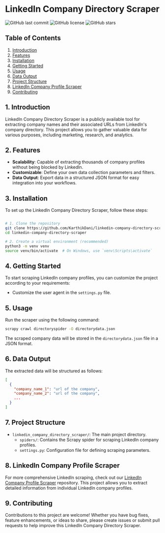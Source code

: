 # LinkedIn Company Directory Scraper

![GitHub last commit](https://img.shields.io/github/last-commit/[KarthikDani/LinkedIn-Company-Directory-Scraper](https://github.com/KarthikDani/LinkedIn-Company-Directory-Scraper/))
![GitHub license](https://img.shields.io/github/license/KarthikDani/Linkedin-Company-Directory-Scraper)
![GitHub stars](https://img.shields.io/github/stars/KarthikDani/Linkedin-Company-Directory-Scraper?style=social)

## Table of Contents

1. [Introduction](#1-introduction)
2. [Features](#2-features)
3. [Installation](#3-installation)
4. [Getting Started](#4-getting-started)
5. [Usage](#5-usage)
6. [Data Output](#6-data-output)
7. [Project Structure](#7-project-structure)
8. [LinkedIn Company Profile Scraper](#8-linkedin-company-profile-scraper)
9. [Contributing](#9-contributing)

## 1. Introduction

LinkedIn Company Directory Scraper is a publicly available tool for extracting company names and their associated URLs from LinkedIn's company directory. This project allows you to gather valuable data for various purposes, including marketing, research, and analytics.

## 2. Features

- **Scalability**: Capable of extracting thousands of company profiles without being blocked by LinkedIn.
- **Customizable**: Define your own data collection parameters and filters.
- **Data Output**: Export data in a structured JSON format for easy integration into your workflows.

## 3. Installation

To set up the LinkedIn Company Directory Scraper, follow these steps:

```bash

# 1. Clone the repository
git clone https://github.com/KarthikDani/linkedin-company-directory-scraper.git
cd linkedin-company-directory-scraper

# 2. Create a virtual environment (recommended)
python3 -m venv venv
source venv/bin/activate  # On Windows, use `venv\Scripts\activate`

```

## 4. Getting Started

To start scraping LinkedIn company profiles, you can customize the project according to your requirements:

- Customize the user agent in the `settings.py` file.

## 5. Usage

Run the scraper using the following command:

```bash
scrapy crawl directoryspider -O directorydata.json
```

The scraped company data will be stored in the `directorydata.json` file in a JSON format.

## 6. Data Output

The extracted data will be structured as follows:

```json
[
  {
    "company_name_1": "url of the company",
    "company_name_2": "url of the company",
    ...
  }
]
```

## 7. Project Structure

- `linkedin_company_directory_scraper/`: The main project directory.
  - `spiders/`: Contains the Scrapy spider for scraping LinkedIn company profiles.
  - `settings.py`: Configuration file for defining scraping parameters.

## 8. LinkedIn Company Profile Scraper

For more comprehensive LinkedIn scraping, check out our [LinkedIn Company Profile Scraper](https://github.com/KarthikDani/linkedin-company-profile-scraper) repository. This project allows you to extract detailed information from individual LinkedIn company profiles.

## 9. Contributing

Contributions to this project are welcome! Whether you have bug fixes, feature enhancements, or ideas to share, please create issues or submit pull requests to help improve this LinkedIn Company Directory Scraper.
